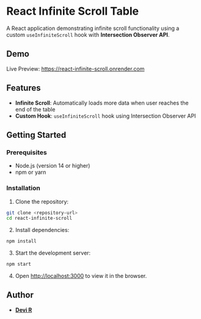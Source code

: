 # React Infinite Scroll Table

A React application demonstrating infinite scroll functionality using a custom `useInfiniteScroll` hook with **Intersection Observer API**.

## Demo

Live Preview: https://react-infinite-scroll.onrender.com

## Features

- **Infinite Scroll**: Automatically loads more data when user reaches the end of the table
- **Custom Hook**: `useInfiniteScroll` hook using Intersection Observer API

## Getting Started

### Prerequisites

- Node.js (version 14 or higher)
- npm or yarn

### Installation

1. Clone the repository:

```bash
git clone <repository-url>
cd react-infinite-scroll
```

2. Install dependencies:

```bash
npm install
```

3. Start the development server:

```bash
npm start
```

4. Open [http://localhost:3000](http://localhost:3000) to view it in the browser.

## Author

- **[Devi R](https://www.linkedin.com/in/devi-r-06bb94a7)**
